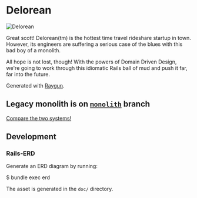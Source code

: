 # Delorean

![Delorean](http://i.giphy.com/ZbErMnK1VShsQ.gif)

Great scott! Delorean(tm) is the hottest time travel rideshare startup in
town. However, its engineers are suffering a serious case of the
blues with this bad boy of a monolith.

All hope is not lost, though! With the powers of Domain Driven
Design, we're going to work through this idiomatic Rails ball of mud and
push it far, far into the future.

Generated with [Raygun](https://github.com/carbonfive/raygun).

## Legacy monolith is on [`monolith`](https://github.com/andrewhao/delorean/tree/monolith) branch

[Compare the two systems!](https://github.com/andrewhao/delorean/compare/monolith...master)

## Development

### Rails-ERD

Generate an ERD diagram by running:

   $ bundle exec erd

The asset is generated in the `doc/` directory.
